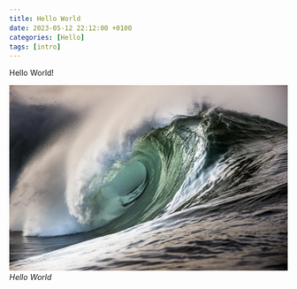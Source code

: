 ```yaml
---
title: Hello World
date: 2023-05-12 22:12:00 +0100
categories: [Hello]
tags: [intro]
---
```


Hello World!

![img-description](/assets/img/hello.jpg)
_Hello World_
